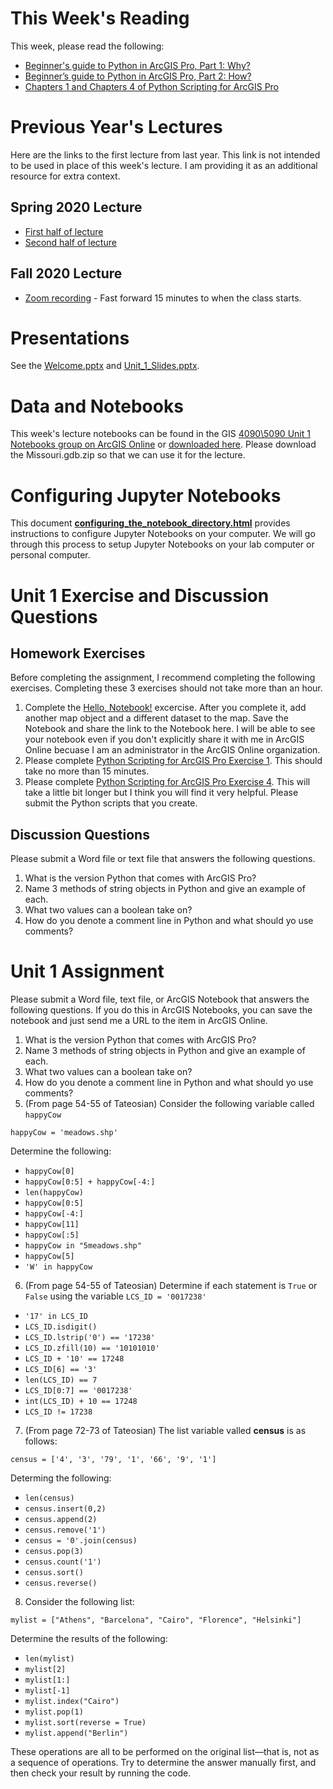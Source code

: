 
# This Week's Reading
This week, please read the following:

- [Beginner's guide to Python in ArcGIS Pro, Part 1: Why?](https://www.esri.com/arcgis-blog/products/arcgis-pro/uncategorized/beginners-guide-to-python-in-arcgis-pro-part-1-why/)
- [Beginner’s guide to Python in ArcGIS Pro, Part 2: How?](https://www.esri.com/arcgis-blog/products/arcgis-pro/analytics/beginners-guide-to-python-in-arcgis-pro-part-2-how/)
- [Chapters 1 and Chapters 4 of Python Scripting for ArcGIS Pro](https://esripress.esri.com/display/index.cfm?fuseaction=display&websiteID=384&moduleID=12)

# Previous Year's Lectures
Here are the links to the first lecture from last year. This link is not intended to be used in place of this week's lecture. I am providing it as an additional resource for extra context.

## Spring 2020 Lecture
- [First half of lecture](https://slu.hosted.panopto.com/Panopto/Pages/Viewer.aspx?id=e01fab5b-e86b-4f7a-b584-ab41016e8a56)
- [Second half of lecture](https://slu.hosted.panopto.com/Panopto/Pages/Viewer.aspx?id=d55b6de0-817d-479d-86d6-ab410188ecf4)

## Fall 2020 Lecture
- [Zoom recording](https://slu.zoom.us/rec/play/FeNAZ1ruxVAa3FwrttmrPTxuTHrOyQceStUPoJc9Qj6jpcXRGvwnZcCmVilK10_dbni_oJqzLlYNt_WT.pD2l6-QK2IjXEoiH?continueMode=true&_x_zm_rtaid=oY7Wzfb7TYef6MXTUOGbmQ.1607305401735.4169a61a5e210c03dc5417b54ccddc08&_x_zm_rhtaid=53) - Fast forward 15 minutes to when the class starts.

# Presentations
See the [Welcome.pptx](https://github.com/gbrunner/intro-prog-for-gis-rs/blob/master/Unit%201/Welcome.pptx) and [Unit_1_Slides.pptx](https://github.com/gbrunner/intro-prog-for-gis-rs/blob/master/Unit%201/Lecture_1_Slides.pptx).

# Data and Notebooks
This week's lecture notebooks can be found in the GIS [4090\5090 Unit 1 Notebooks group on ArcGIS Online](https://slustl.maps.arcgis.com/home/group.html?id=7ec8ff1c45d94eb28c6c6ddaadcf0333#overview) or [downloaded here](https://slustl.maps.arcgis.com/home/group.html?id=7ec8ff1c45d94eb28c6c6ddaadcf0333#overview). Please download the Missouri.gdb.zip so that we can use it for the lecture.

# Configuring Jupyter Notebooks
This document [**configuring_the_notebook_directory.html**]() provides instructions to configure Jupyter Notebooks on your computer. We will go through this process to setup Jupyter Notebooks on your lab computer or personal computer.

#  Unit 1 Exercise and Discussion Questions 
## Homework Exercises
Before completing the assignment, I recommend completing the following exercises. Completing these 3 exercises should not take more than an hour.

1. Complete the [Hello, Notebook!](https://www.arcgis.com/home/item.html?id=282e3eb54e844e25b2687d66f59b91be) excercise. After you complete it, add another map object and a different dataset to the map. Save the Notebook and share the link to the Notebook here. I will be able to see your notebook even if you don't explicitly share it with me in ArcGIS Online becuase I am an administrator in the ArcGIS Online organization.
2. Please complete [Python Scripting for ArcGIS Pro Exercise 1](https://learngis.maps.arcgis.com/home/item.html?id=450cc6119d7a45849e7290461c5bdde3). This should take no more than 15 minutes.
3. Please complete [Python Scripting for ArcGIS Pro Exercise 4](https://learngis.maps.arcgis.com/home/item.html?id=45c4696b6c4c4f449d2f875d24efd950). This will take a little bit longer but I think you will find it very helpful. Please submit the Python scripts that you create.

## Discussion Questions
Please submit a Word file or text file that answers the following questions.

1. What is the version Python that comes with ArcGIS Pro?
2. Name 3 methods of string objects in Python and give an example of each.
3. What two values can a boolean take on?
4. How do you denote a comment line in Python and what should yo use comments?


# Unit 1 Assignment
Please submit a Word file, text file, or ArcGIS Notebook that answers the following questions. If you do this in ArcGIS Notebooks, you can save the notebook and just send me a URL to the item in ArcGIS Online. 

1. What is the version Python that comes with ArcGIS Pro?
2. Name 3 methods of string objects in Python and give an example of each.
3. What two values can a boolean take on?
4. How do you denote a comment line in Python and what should yo use comments?
5. (From page 54-55 of Tateosian) Consider the following variable called ```happyCow```
  
```happyCow = 'meadows.shp'```
  
Determine the following:
  - ```happyCow[0]```
  - ```happyCow[0:5] + happyCow[-4:]```
  - ```len(happyCow)```
  - ```happyCow[0:5]```
  - ```happyCow[-4:]```
  - ```happyCow[11]```
  - ```happyCow[:5]```
  - ```happyCow in "5meadows.shp"```
  - ```happyCow[5]```
  - ```'W' in happyCow```
  
6. (From page 54-55 of Tateosian) Determine if each statement is ```True``` or ```False``` using the variable ```LCS_ID = '0017238'```
  - ```'17' in LCS_ID``` 
  - ```LCS_ID.isdigit()```
  - ```LCS_ID.lstrip('0') == '17238'```
  - ```LCS_ID.zfill(10) == '10101010'```
  - ```LCS_ID + '10' == 17248```
  - ```LCS_ID[6] == '3'```
  - ```len(LCS_ID) == 7```
  - ```LCS_ID[0:7] == '0017238'```
  - ```int(LCS_ID) + 10 == 17248```
  - ```LCS_ID != 17238```
  
7. (From page 72-73 of Tateosian) The list variable valled **census** is as follows:

```census = ['4', '3', '79', '1', '66', '9', '1']```

Determing the following:
- ```len(census)```
- ```census.insert(0,2)```
- ```census.append(2)```
- ```census.remove('1')```
- ```census = '0'.join(census)```
- ```census.pop(3)```
- ```census.count('1')```
- ```census.sort()```
- ```census.reverse()```
  
8. Consider the following list:
  
```mylist = ["Athens", "Barcelona", "Cairo", "Florence", "Helsinki"]```
  
Determine the results of the following:
  - ```len(mylist)```
  - ```mylist[2]```
  - ```mylist[1:]```
  - ```mylist[-1]```
  - ```mylist.index("Cairo")```
  - ```mylist.pop(1)```
  - ```mylist.sort(reverse = True)```
  - ```mylist.append("Berlin")```
    
These operations are all to be performed on the original list—that is, not
as a sequence of operations. Try to determine the answer manually first,
and then check your result by running the code.
